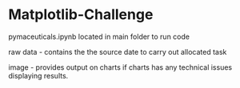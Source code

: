 # Matplotlib-Challenge

pymaceuticals.ipynb located in main folder to run code 

raw data - contains the the source date to carry out allocated task 

image - provides output on charts if charts has any technical issues displaying results. 


